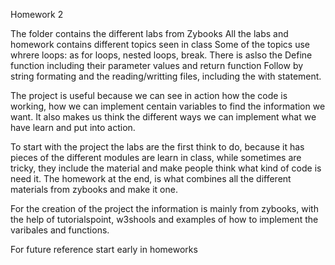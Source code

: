 Homework 2

The folder contains the different labs from Zybooks 
All the labs and homework contains different topics seen in class
Some of the topics use whrere loops: as for loops, nested loops, break.
There is aslso the Define function including their parameter values and return function
Follow by string formating and the reading/writting files, including the with statement.

The project is useful because we can see in action how the code is working, how we can implement centain variables to find the information we want.
It also makes us think the different ways we can implement what we have learn and put into action.

To start with the project the labs are the first think to do, because it has pieces of the different modules are learn in class,
while sometimes are tricky, they include the material and make people think what kind of code is need it. The homework at the end, is
what combines all the different materials from zybooks and make it one.

For the creation of the project the information is mainly from zybooks, with the help of tutorialspoint, w3shools and examples of how to implement 
the varibales and functions. 

For future reference start early in homeworks
